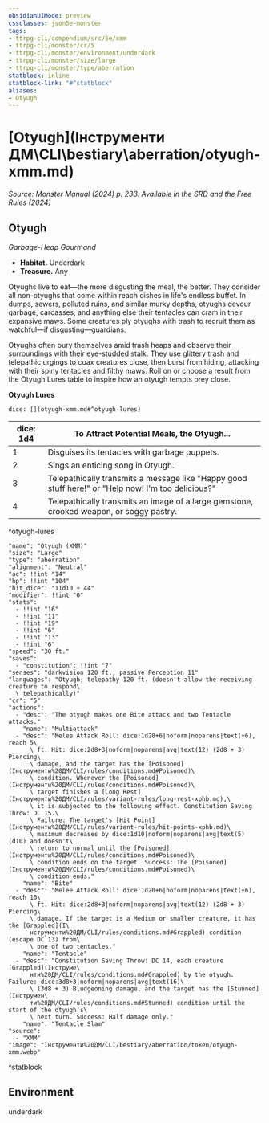 ```yaml
---
obsidianUIMode: preview
cssclasses: json5e-monster
tags:
- ttrpg-cli/compendium/src/5e/xmm
- ttrpg-cli/monster/cr/5
- ttrpg-cli/monster/environment/underdark
- ttrpg-cli/monster/size/large
- ttrpg-cli/monster/type/aberration
statblock: inline
statblock-link: "#^statblock"
aliases:
- Otyugh
---
```

# [Otyugh](Інструменти ДМ\CLI\bestiary\aberration/otyugh-xmm.md)
*Source: Monster Manual (2024) p. 233. Available in the <span title='Systems Reference Document (5.2)'>SRD</span> and the Free Rules (2024)*  

## Otyugh

*Garbage-Heap Gourmand*

- **Habitat.** Underdark  
- **Treasure.** Any  

Otyughs live to eat—the more disgusting the meal, the better. They consider all non-otyughs that come within reach dishes in life's endless buffet. In dumps, sewers, polluted ruins, and similar murky depths, otyughs devour garbage, carcasses, and anything else their tentacles can cram in their expansive maws. Some creatures ply otyughs with trash to recruit them as watchful—if disgusting—guardians.

Otyughs often bury themselves amid trash heaps and observe their surroundings with their eye-studded stalk. They use glittery trash and telepathic urgings to coax creatures close, then burst from hiding, attacking with their spiny tentacles and filthy maws. Roll on or choose a result from the Otyugh Lures table to inspire how an otyugh tempts prey close.

**Otyugh Lures**

`dice: [](otyugh-xmm.md#^otyugh-lures)`

| dice: 1d4 | To Attract Potential Meals, the Otyugh... |
|-----------|-------------------------------------------|
| 1 | Disguises its tentacles with garbage puppets. |
| 2 | Sings an enticing song in Otyugh. |
| 3 | Telepathically transmits a message like "Happy good stuff here!" or "Help now! I'm too delicious?" |
| 4 | Telepathically transmits an image of a large gemstone, crooked weapon, or soggy pastry. |
^otyugh-lures

```statblock
"name": "Otyugh (XMM)"
"size": "Large"
"type": "aberration"
"alignment": "Neutral"
"ac": !!int "14"
"hp": !!int "104"
"hit_dice": "11d10 + 44"
"modifier": !!int "0"
"stats":
  - !!int "16"
  - !!int "11"
  - !!int "19"
  - !!int "6"
  - !!int "13"
  - !!int "6"
"speed": "30 ft."
"saves":
  - "constitution": !!int "7"
"senses": "darkvision 120 ft., passive Perception 11"
"languages": "Otyugh; telepathy 120 ft. (doesn't allow the receiving creature to respond\
  \ telepathically)"
"cr": "5"
"actions":
  - "desc": "The otyugh makes one Bite attack and two Tentacle attacks."
    "name": "Multiattack"
  - "desc": "Melee Attack Roll: dice:1d20+6|noform|noparens|text(+6), reach 5\
      \ ft. Hit: dice:2d8+3|noform|noparens|avg|text(12) (2d8 + 3) Piercing\
      \ damage, and the target has the [Poisoned](Інструменти%20ДМ/CLI/rules/conditions.md#Poisoned)\
      \ condition. Whenever the [Poisoned](Інструменти%20ДМ/CLI/rules/conditions.md#Poisoned)\
      \ target finishes a [Long Rest](Інструменти%20ДМ/CLI/rules/variant-rules/long-rest-xphb.md),\
      \ it is subjected to the following effect. Constitution Saving Throw: DC 15.\
      \ Failure: The target's [Hit Point](Інструменти%20ДМ/CLI/rules/variant-rules/hit-points-xphb.md)\
      \ maximum decreases by dice:1d10|noform|noparens|avg|text(5) (d10) and doesn't\
      \ return to normal until the [Poisoned](Інструменти%20ДМ/CLI/rules/conditions.md#Poisoned)\
      \ condition ends on the target. Success: The [Poisoned](Інструменти%20ДМ/CLI/rules/conditions.md#Poisoned)\
      \ condition ends."
    "name": "Bite"
  - "desc": "Melee Attack Roll: dice:1d20+6|noform|noparens|text(+6), reach 10\
      \ ft. Hit: dice:2d8+3|noform|noparens|avg|text(12) (2d8 + 3) Piercing\
      \ damage. If the target is a Medium or smaller creature, it has the [Grappled](І\
      нструменти%20ДМ/CLI/rules/conditions.md#Grappled) condition (escape DC 13) from\
      \ one of two tentacles."
    "name": "Tentacle"
  - "desc": "Constitution Saving Throw: DC 14, each creature [Grappled](Інструме\
      нти%20ДМ/CLI/rules/conditions.md#Grappled) by the otyugh. Failure: dice:3d8+3|noform|noparens|avg|text(16)\
      \ (3d8 + 3) Bludgeoning damage, and the target has the [Stunned](Інструмен\
      ти%20ДМ/CLI/rules/conditions.md#Stunned) condition until the start of the otyugh's\
      \ next turn. Success: Half damage only."
    "name": "Tentacle Slam"
"source":
  - "XMM"
"image": "Інструменти%20ДМ/CLI/bestiary/aberration/token/otyugh-xmm.webp"
```
^statblock

## Environment

underdark